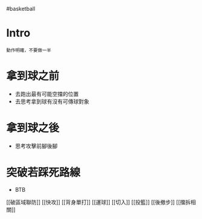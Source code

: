 #basketball 

# Intro
	動作明確，不要做一半

# 拿到球之前
- 去跑出最有可能空擋的位置
- 去思考拿到球有沒有可傳球對象

# 拿到球之後
- 思考攻擊前腳後腳

# 突破若踩死路線
- BTB

[[破區域聯防]]
[[快攻]]
[[背身單打]]
[[運球]]
[[切入]]
[[投籃]]
[[後撤步]]
[[擋拆相關]]